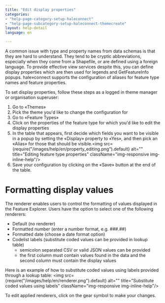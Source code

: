 ```yaml
---
title: "Edit display properties"
categories:
- "help-page-category-setup-haleconnect"
- "help-page-subcategory-setup-haleconnect-themecreate"
layout: help-detail
language: en

---
```



A common issue with type and property names from data schemas is that they are hard to understand. They tend to be cryptic abbreviations, especially when they come from a Shapefile, or are defined using a foreign language. To provide effective view services despite this, you can define display properties which are then used for legends and GetFeatureInfo popups. hale»connect supports the configuration of aliases for feature type names and feature properties.

To set display properties, follow these steps as a logged in theme manager or organisation superuser:

1.	Go to &laquo;Themes&raquo;
1.	Pick the theme you'd like to change the configuration for
1.	Go to &laquo;Feature Types&raquo;
4.	Click on the properties of the feature type for which you'd like to edit the display properties
5.	In the table that appears, first decide which fields you want to be visible in a popup by setting the &laquo;Display&raquo; property to &laquo;Yes&raquo;, and then pick an &laquo;Alias&raquo; for those that should be visible.<img src={require("/images/help/en/property_editing.png").default} alt="" title="Editing feature type properties" className="img-responsive img-inline-help"/>
6.	Save your configuration by clicking on the &laquo;Save&raquo; button at the end of the table.

# Formatting display values #

The renderer enables users to control the formatting of values displayed in the Feature Explorer. Users have the option to select one of the following renderers:

* Default (no renderer)
* Formatted number (enter a number format, e.g. ###.##)
* Formatted date (choose a date format option)
* Codelist labels (substitute coded values can be provided in lookup table)
    * semicolon separated CSV or valid JSON values can be provided
    * the first column must contain values found in the data and the second column must contain the display values

Here is an example of how to substitute coded values using labels provided through a lookup table:
<img src={require("/images/help/en/renderer.png").default} alt="" title="Substitute coded values using labels" className="img-responsive img-inline-help"/>

To edit applied renderers, click on the gear symbol to make your changes.
